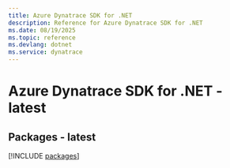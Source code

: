 ```yaml
---
title: Azure Dynatrace SDK for .NET
description: Reference for Azure Dynatrace SDK for .NET
ms.date: 08/19/2025
ms.topic: reference
ms.devlang: dotnet
ms.service: dynatrace
---
```

# Azure Dynatrace SDK for .NET - latest
## Packages - latest
[!INCLUDE [packages](dynatrace-index.md)]